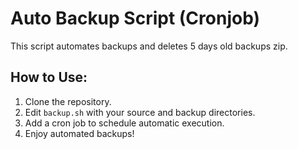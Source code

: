 # Auto Backup Script (Cronjob)
This script automates backups and deletes 5 days old backups zip.

## How to Use:
1. Clone the repository.
2. Edit `backup.sh` with your source and backup directories.
3. Add a cron job to schedule automatic execution.
4. Enjoy automated backups!
